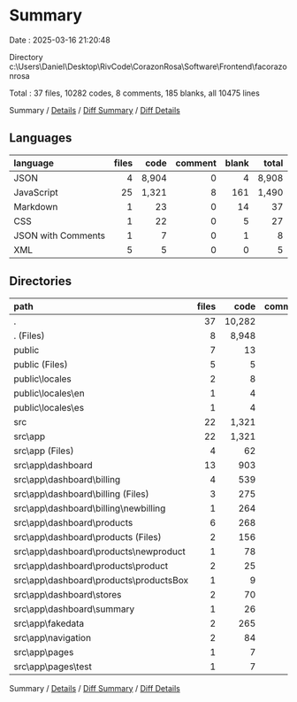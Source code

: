 # Summary

Date : 2025-03-16 21:20:48

Directory c:\\Users\\Daniel\\Desktop\\RivCode\\CorazonRosa\\Software\\Frontend\\facorazonrosa

Total : 37 files,  10282 codes, 8 comments, 185 blanks, all 10475 lines

Summary / [Details](details.md) / [Diff Summary](diff.md) / [Diff Details](diff-details.md)

## Languages
| language | files | code | comment | blank | total |
| :--- | ---: | ---: | ---: | ---: | ---: |
| JSON | 4 | 8,904 | 0 | 4 | 8,908 |
| JavaScript | 25 | 1,321 | 8 | 161 | 1,490 |
| Markdown | 1 | 23 | 0 | 14 | 37 |
| CSS | 1 | 22 | 0 | 5 | 27 |
| JSON with Comments | 1 | 7 | 0 | 1 | 8 |
| XML | 5 | 5 | 0 | 0 | 5 |

## Directories
| path | files | code | comment | blank | total |
| :--- | ---: | ---: | ---: | ---: | ---: |
| . | 37 | 10,282 | 8 | 185 | 10,475 |
| . (Files) | 8 | 8,948 | 1 | 27 | 8,976 |
| public | 7 | 13 | 0 | 2 | 15 |
| public (Files) | 5 | 5 | 0 | 0 | 5 |
| public\\locales | 2 | 8 | 0 | 2 | 10 |
| public\\locales\\en | 1 | 4 | 0 | 1 | 5 |
| public\\locales\\es | 1 | 4 | 0 | 1 | 5 |
| src | 22 | 1,321 | 7 | 156 | 1,484 |
| src\\app | 22 | 1,321 | 7 | 156 | 1,484 |
| src\\app (Files) | 4 | 62 | 0 | 16 | 78 |
| src\\app\\dashboard | 13 | 903 | 7 | 124 | 1,034 |
| src\\app\\dashboard\\billing | 4 | 539 | 5 | 64 | 608 |
| src\\app\\dashboard\\billing (Files) | 3 | 275 | 5 | 32 | 312 |
| src\\app\\dashboard\\billing\\newbilling | 1 | 264 | 0 | 32 | 296 |
| src\\app\\dashboard\\products | 6 | 268 | 2 | 40 | 310 |
| src\\app\\dashboard\\products (Files) | 2 | 156 | 0 | 17 | 173 |
| src\\app\\dashboard\\products\\newproduct | 1 | 78 | 2 | 17 | 97 |
| src\\app\\dashboard\\products\\product | 2 | 25 | 0 | 6 | 31 |
| src\\app\\dashboard\\products\\productsBox | 1 | 9 | 0 | 0 | 9 |
| src\\app\\dashboard\\stores | 2 | 70 | 0 | 15 | 85 |
| src\\app\\dashboard\\summary | 1 | 26 | 0 | 5 | 31 |
| src\\app\\fakedata | 2 | 265 | 0 | 3 | 268 |
| src\\app\\navigation | 2 | 84 | 0 | 10 | 94 |
| src\\app\\pages | 1 | 7 | 0 | 3 | 10 |
| src\\app\\pages\\test | 1 | 7 | 0 | 3 | 10 |

Summary / [Details](details.md) / [Diff Summary](diff.md) / [Diff Details](diff-details.md)